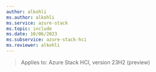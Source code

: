```yaml
---
author: alkohli
ms.author: alkohli
ms.service: azure-stack
ms.topic: include
ms.date: 10/06/2023
ms.subservice: azure-stack-hci
ms.reviewer: alkohli
---
```


> Applies to: Azure Stack HCI, version 23H2 (preview)